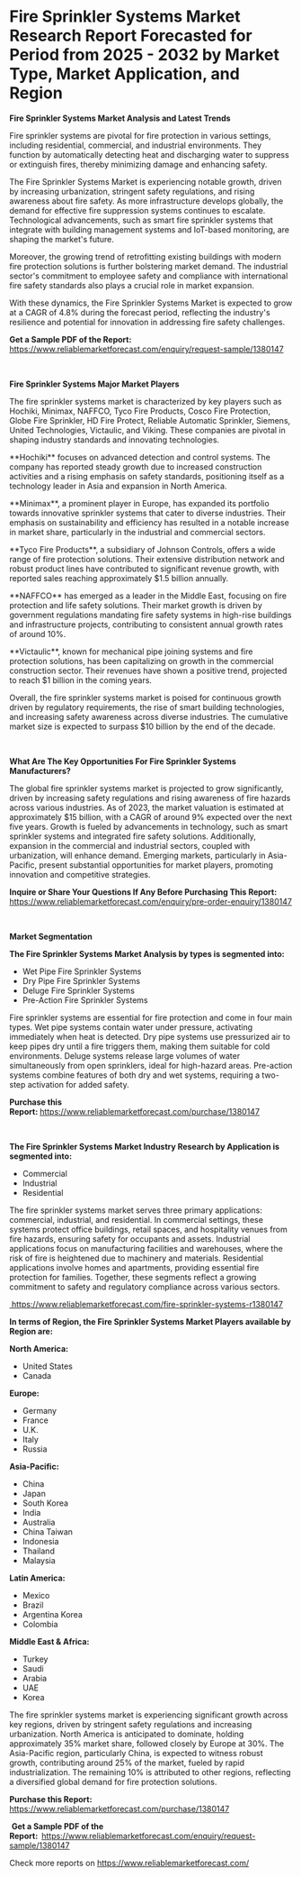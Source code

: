 <p><h1>Fire Sprinkler Systems Market Research Report Forecasted for Period from 2025 -  2032 by Market Type, Market Application, and Region</h1></p><p><strong>Fire Sprinkler Systems Market Analysis and Latest Trends</strong></p>
<p><p>Fire sprinkler systems are pivotal for fire protection in various settings, including residential, commercial, and industrial environments. They function by automatically detecting heat and discharging water to suppress or extinguish fires, thereby minimizing damage and enhancing safety.</p><p>The Fire Sprinkler Systems Market is experiencing notable growth, driven by increasing urbanization, stringent safety regulations, and rising awareness about fire safety. As more infrastructure develops globally, the demand for effective fire suppression systems continues to escalate. Technological advancements, such as smart fire sprinkler systems that integrate with building management systems and IoT-based monitoring, are shaping the market's future. </p><p>Moreover, the growing trend of retrofitting existing buildings with modern fire protection solutions is further bolstering market demand. The industrial sector's commitment to employee safety and compliance with international fire safety standards also plays a crucial role in market expansion.</p><p>With these dynamics, the Fire Sprinkler Systems Market is expected to grow at a CAGR of 4.8% during the forecast period, reflecting the industry's resilience and potential for innovation in addressing fire safety challenges.</p></p>
<p><strong>Get a Sample PDF of the Report:&nbsp;</strong> <a href="https://www.reliablemarketforecast.com/enquiry/request-sample/1380147?utm_campaign=3091&utm_medium=2&utm_source=Github&utm_content=ia&utm_term=11042025&utm_id=fire-sprinkler-systems">https://www.reliablemarketforecast.com/enquiry/request-sample/1380147</a></p>
<p>&nbsp;</p>
<p><strong>Fire Sprinkler Systems Major Market Players</strong></p>
<p><p>The fire sprinkler systems market is characterized by key players such as Hochiki, Minimax, NAFFCO, Tyco Fire Products, Cosco Fire Protection, Globe Fire Sprinkler, HD Fire Protect, Reliable Automatic Sprinkler, Siemens, United Technologies, Victaulic, and Viking. These companies are pivotal in shaping industry standards and innovating technologies.</p><p>**Hochiki** focuses on advanced detection and control systems. The company has reported steady growth due to increased construction activities and a rising emphasis on safety standards, positioning itself as a technology leader in Asia and expansion in North America.</p><p>**Minimax**, a prominent player in Europe, has expanded its portfolio towards innovative sprinkler systems that cater to diverse industries. Their emphasis on sustainability and efficiency has resulted in a notable increase in market share, particularly in the industrial and commercial sectors.</p><p>**Tyco Fire Products**, a subsidiary of Johnson Controls, offers a wide range of fire protection solutions. Their extensive distribution network and robust product lines have contributed to significant revenue growth, with reported sales reaching approximately $1.5 billion annually.</p><p>**NAFFCO** has emerged as a leader in the Middle East, focusing on fire protection and life safety solutions. Their market growth is driven by government regulations mandating fire safety systems in high-rise buildings and infrastructure projects, contributing to consistent annual growth rates of around 10%.</p><p>**Victaulic**, known for mechanical pipe joining systems and fire protection solutions, has been capitalizing on growth in the commercial construction sector. Their revenues have shown a positive trend, projected to reach $1 billion in the coming years.</p><p>Overall, the fire sprinkler systems market is poised for continuous growth driven by regulatory requirements, the rise of smart building technologies, and increasing safety awareness across diverse industries. The cumulative market size is expected to surpass $10 billion by the end of the decade.</p></p>
<p>&nbsp;</p>
<p><strong>What Are The Key Opportunities For Fire Sprinkler Systems Manufacturers?</strong></p>
<p><p>The global fire sprinkler systems market is projected to grow significantly, driven by increasing safety regulations and rising awareness of fire hazards across various industries. As of 2023, the market valuation is estimated at approximately $15 billion, with a CAGR of around 9% expected over the next five years. Growth is fueled by advancements in technology, such as smart sprinkler systems and integrated fire safety solutions. Additionally, expansion in the commercial and industrial sectors, coupled with urbanization, will enhance demand. Emerging markets, particularly in Asia-Pacific, present substantial opportunities for market players, promoting innovation and competitive strategies.</p></p>
<p><strong>Inquire or Share Your Questions If Any Before Purchasing This Report:</strong> <a href="https://www.reliablemarketforecast.com/enquiry/pre-order-enquiry/1380147?utm_campaign=3091&utm_medium=2&utm_source=Github&utm_content=ia&utm_term=11042025&utm_id=fire-sprinkler-systems">https://www.reliablemarketforecast.com/enquiry/pre-order-enquiry/1380147</a></p>
<p>&nbsp;</p>
<p><strong>Market Segmentation</strong></p>
<p><strong>The Fire Sprinkler Systems Market Analysis by types is segmented into:</strong></p>
<p><ul><li>Wet Pipe Fire Sprinkler Systems</li><li>Dry Pipe Fire Sprinkler Systems</li><li>Deluge Fire Sprinkler Systems</li><li>Pre-Action Fire Sprinkler Systems</li></ul></p>
<p><p>Fire sprinkler systems are essential for fire protection and come in four main types. Wet pipe systems contain water under pressure, activating immediately when heat is detected. Dry pipe systems use pressurized air to keep pipes dry until a fire triggers them, making them suitable for cold environments. Deluge systems release large volumes of water simultaneously from open sprinklers, ideal for high-hazard areas. Pre-action systems combine features of both dry and wet systems, requiring a two-step activation for added safety.</p></p>
<p><strong>Purchase this Report:&nbsp;</strong><a href="https://www.reliablemarketforecast.com/purchase/1380147?utm_campaign=3091&utm_medium=2&utm_source=Github&utm_content=ia&utm_term=11042025&utm_id=fire-sprinkler-systems">https://www.reliablemarketforecast.com/purchase/1380147</a></p>
<p>&nbsp;</p>
<p><strong>The Fire Sprinkler Systems Market Industry Research by Application is segmented into:</strong></p>
<p><ul><li>Commercial</li><li>Industrial</li><li>Residential</li></ul></p>
<p><p>The fire sprinkler systems market serves three primary applications: commercial, industrial, and residential. In commercial settings, these systems protect office buildings, retail spaces, and hospitality venues from fire hazards, ensuring safety for occupants and assets. Industrial applications focus on manufacturing facilities and warehouses, where the risk of fire is heightened due to machinery and materials. Residential applications involve homes and apartments, providing essential fire protection for families. Together, these segments reflect a growing commitment to safety and regulatory compliance across various sectors.</p></p>
<p><a href="https://www.reliablemarketforecast.com/fire-sprinkler-systems-r1380147?utm_campaign=3091&utm_medium=2&utm_source=Github&utm_content=ia&utm_term=11042025&utm_id=fire-sprinkler-systems">&nbsp;https://www.reliablemarketforecast.com/fire-sprinkler-systems-r1380147</a></p>
<p><strong>In terms of Region, the Fire Sprinkler Systems Market Players available by Region are:</strong></p>
<p>
    <p> <strong> North America: </strong>
        <ul>
            <li>United States</li>
            <li>Canada</li>
        </ul>
        </p> 
    <p> <strong> Europe: </strong>
        <ul>
            <li>Germany</li>
            <li>France</li>
            <li>U.K.</li>
            <li>Italy</li>
            <li>Russia</li>
        </ul>
        </p> 
    <p> <strong> Asia-Pacific: </strong>
        <ul>
            <li>China</li>
            <li>Japan</li>
            <li>South Korea</li>
            <li>India</li>
            <li>Australia</li>
            <li>China Taiwan</li>
            <li>Indonesia</li>
            <li>Thailand</li>
            <li>Malaysia</li>
        </ul>
        </p> 
    <p> <strong> Latin America: </strong>
        <ul>
            <li>Mexico</li>
            <li>Brazil</li>
            <li>Argentina Korea</li>
            <li>Colombia</li>
        </ul>
        </p> 
    <p> <strong> Middle East & Africa: </strong>
        <ul>
            <li>Turkey</li>
            <li>Saudi</li>
            <li>Arabia</li>
            <li>UAE</li>
            <li>Korea</li>
        </ul>
    </p>
    </p>
<p><p>The fire sprinkler systems market is experiencing significant growth across key regions, driven by stringent safety regulations and increasing urbanization. North America is anticipated to dominate, holding approximately 35% market share, followed closely by Europe at 30%. The Asia-Pacific region, particularly China, is expected to witness robust growth, contributing around 25% of the market, fueled by rapid industrialization. The remaining 10% is attributed to other regions, reflecting a diversified global demand for fire protection solutions.</p></p>
<p><strong>Purchase this Report: </strong><a href="https://www.reliablemarketforecast.com/purchase/1380147?utm_campaign=3091&utm_medium=2&utm_source=Github&utm_content=ia&utm_term=11042025&utm_id=fire-sprinkler-systems">https://www.reliablemarketforecast.com/purchase/1380147</a></p>
<p>&nbsp;<strong>Get a Sample PDF of the Report:&nbsp;&nbsp;</strong><a href="https://www.reliablemarketforecast.com/enquiry/request-sample/1380147?utm_campaign=3091&utm_medium=2&utm_source=Github&utm_content=ia&utm_term=11042025&utm_id=fire-sprinkler-systems">https://www.reliablemarketforecast.com/enquiry/request-sample/1380147</a></p>
<p><strong></strong></p>
<p>Check more reports on <a href="https://www.reliablemarketforecast.com/?utm_campaign=3091&utm_medium=2&utm_source=Github&utm_content=ia&utm_term=11042025&utm_id=fire-sprinkler-systems">https://www.reliablemarketforecast.com/</a></p>